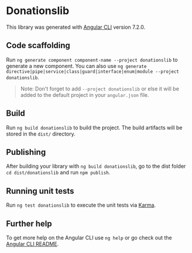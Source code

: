 # Donationslib

This library was generated with [Angular CLI](https://github.com/angular/angular-cli) version 7.2.0.

## Code scaffolding

Run `ng generate component component-name --project donationslib` to generate a new component. You can also use `ng generate directive|pipe|service|class|guard|interface|enum|module --project donationslib`.
> Note: Don't forget to add `--project donationslib` or else it will be added to the default project in your `angular.json` file. 

## Build

Run `ng build donationslib` to build the project. The build artifacts will be stored in the `dist/` directory.

## Publishing

After building your library with `ng build donationslib`, go to the dist folder `cd dist/donationslib` and run `npm publish`.

## Running unit tests

Run `ng test donationslib` to execute the unit tests via [Karma](https://karma-runner.github.io).

## Further help

To get more help on the Angular CLI use `ng help` or go check out the [Angular CLI README](https://github.com/angular/angular-cli/blob/master/README.md).
